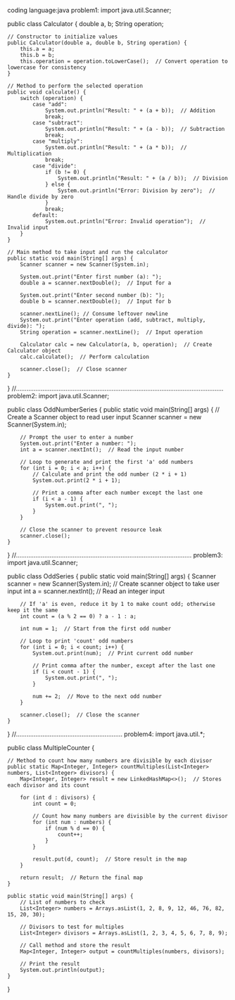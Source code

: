 coding language:java
problem1:
import java.util.Scanner;

public class Calculator {
    double a, b;
    String operation;

    // Constructor to initialize values
    public Calculator(double a, double b, String operation) {
        this.a = a;
        this.b = b;
        this.operation = operation.toLowerCase();  // Convert operation to lowercase for consistency
    }

    // Method to perform the selected operation
    public void calculate() {
        switch (operation) {
            case "add":
                System.out.println("Result: " + (a + b));  // Addition
                break;
            case "subtract":
                System.out.println("Result: " + (a - b));  // Subtraction
                break;
            case "multiply":
                System.out.println("Result: " + (a * b));  // Multiplication
                break;
            case "divide":
                if (b != 0) {
                    System.out.println("Result: " + (a / b));  // Division
                } else {
                    System.out.println("Error: Division by zero");  // Handle divide by zero
                }
                break;
            default:
                System.out.println("Error: Invalid operation");  // Invalid input
        }
    }

    // Main method to take input and run the calculator
    public static void main(String[] args) {
        Scanner scanner = new Scanner(System.in);

        System.out.print("Enter first number (a): ");
        double a = scanner.nextDouble();  // Input for a

        System.out.print("Enter second number (b): ");
        double b = scanner.nextDouble();  // Input for b

        scanner.nextLine(); // Consume leftover newline
        System.out.print("Enter operation (add, subtract, multiply, divide): ");
        String operation = scanner.nextLine();  // Input operation

        Calculator calc = new Calculator(a, b, operation);  // Create Calculator object
        calc.calculate();  // Perform calculation

        scanner.close();  // Close scanner
    }
}
//.....................................................................................................................
problem2:
import java.util.Scanner;

public class OddNumberSeries {
    public static void main(String[] args) {
        // Create a Scanner object to read user input
        Scanner scanner = new Scanner(System.in);

        // Prompt the user to enter a number
        System.out.print("Enter a number: ");
        int a = scanner.nextInt();  // Read the input number

        // Loop to generate and print the first 'a' odd numbers
        for (int i = 0; i < a; i++) {
            // Calculate and print the odd number (2 * i + 1)
            System.out.print(2 * i + 1);

            // Print a comma after each number except the last one
            if (i < a - 1) {
                System.out.print(", ");
            }
        }

        // Close the scanner to prevent resource leak
        scanner.close();
    }
}
//...................................................................................................
problem3:
import java.util.Scanner;

public class OddSeries {
    public static void main(String[] args) {
        Scanner scanner = new Scanner(System.in);  // Create scanner object to take user input
        int a = scanner.nextInt();  // Read an integer input

        // If 'a' is even, reduce it by 1 to make count odd; otherwise keep it the same
        int count = (a % 2 == 0) ? a - 1 : a;

        int num = 1;  // Start from the first odd number

        // Loop to print 'count' odd numbers
        for (int i = 0; i < count; i++) {
            System.out.print(num);  // Print current odd number

            // Print comma after the number, except after the last one
            if (i < count - 1) {
                System.out.print(", ");
            }

            num += 2;  // Move to the next odd number
        }

        scanner.close();  // Close the scanner
    }
}
//............................................................
problem4:
import java.util.*;

public class MultipleCounter {

    // Method to count how many numbers are divisible by each divisor
    public static Map<Integer, Integer> countMultiples(List<Integer> numbers, List<Integer> divisors) {
        Map<Integer, Integer> result = new LinkedHashMap<>();  // Stores each divisor and its count

        for (int d : divisors) {
            int count = 0;

            // Count how many numbers are divisible by the current divisor
            for (int num : numbers) {
                if (num % d == 0) {
                    count++;
                }
            }

            result.put(d, count);  // Store result in the map
        }

        return result;  // Return the final map
    }

    public static void main(String[] args) {
        // List of numbers to check
        List<Integer> numbers = Arrays.asList(1, 2, 8, 9, 12, 46, 76, 82, 15, 20, 30);

        // Divisors to test for multiples
        List<Integer> divisors = Arrays.asList(1, 2, 3, 4, 5, 6, 7, 8, 9);

        // Call method and store the result
        Map<Integer, Integer> output = countMultiples(numbers, divisors);

        // Print the result
        System.out.println(output);
    }
}

